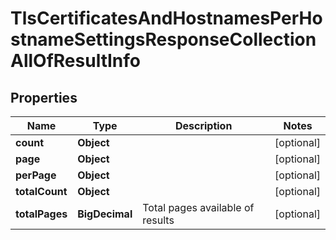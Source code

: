 

# TlsCertificatesAndHostnamesPerHostnameSettingsResponseCollectionAllOfResultInfo


## Properties

| Name | Type | Description | Notes |
|------------ | ------------- | ------------- | -------------|
|**count** | **Object** |  |  [optional] |
|**page** | **Object** |  |  [optional] |
|**perPage** | **Object** |  |  [optional] |
|**totalCount** | **Object** |  |  [optional] |
|**totalPages** | **BigDecimal** | Total pages available of results |  [optional] |



